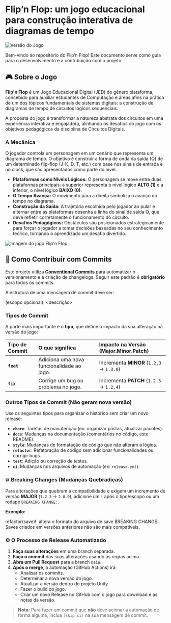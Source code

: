# Flip’n Flop: um jogo educacional para construção interativa de diagramas de tempo

![Versão do Jogo](https://img.shields.io/github/v/release/Fredericodgv/JEDcircuitos?style=for-the-badge&label=Vers%C3%A3o)

Bem-vindo ao repositório do Flip’n Flop! Este documento serve como guia para o desenvolvimento e a contribuição com o projeto.

## 🎮 Sobre o Jogo
**Flip'n Flop** é um Jogo Educacional Digital (JED) do gênero plataforma, concebido para auxiliar estudantes de Computação e áreas afins na prática de um dos tópicos fundamentais de sistemas digitais: a construção de diagramas de tempo de circuitos lógicos sequenciais.

A proposta do jogo é transformar a natureza abstrata dos circuitos em uma experiência interativa e engajadora, alinhando os desafios do jogo com os objetivos pedagógicos da disciplina de Circuitos Digitais.

### A Mecânica
O jogador controla um personagem em um cenário que representa um diagrama de tempo. O objetivo é construir a forma de onda da saída (Q) de um determinado flip-flop (J-K, D, T, etc.) com base nos sinais de entrada e no clock, que são apresentados como parte do nível.

* **Plataformas como Níveis Lógicos:** O personagem se move entre duas plataformas principais: a superior representa o nível lógico **ALTO (1)** e a inferior, o nível lógico **BAIXO (0)**.
* **O Tempo Avança:** O movimento para a direita simboliza o avanço do tempo no diagrama.
* **Construção da Saída:** A trajetória escolhida pelo jogador ao pular e alternar entre as plataformas desenha a linha do sinal de saída Q, que deve refletir corretamente o funcionamento do circuito.
* **Desafios Pedagógicos:** Obstáculos são posicionados estrategicamente para forçar o jogador a tomar decisões baseadas no seu conhecimento teórico, tornando o aprendizado um desafio divertido.

![Imagem do jogo Flip'n Flop](https://i.imgur.com/uN8G32p.png)

## 🚀 Como Contribuir com Commits
Este projeto utiliza **[Conventional Commits](https://www.conventionalcommits.org/)** para automatizar o versionamento e a criação de changelogs. Seguir este padrão é **obrigatório** para todos os commits.

A estrutura de uma mensagem de commit deve ser:

<tipo>(escopo opcional): <descrição>

### Tipos de Commit
A parte mais importante é o **tipo**, que define o impacto da sua alteração na versão do jogo:

| Tipo de Commit | O que significa | Impacto na Versão (Major.Minor.Patch) |
| :--- | :--- | :--- |
| **`feat`** | Adiciona uma nova funcionalidade ao jogo. | Incrementa **MINOR** (`1.2.3` -> `1.3.0`) |
| **`fix`** | Corrige um bug ou problema no jogo. | Incrementa **PATCH** (`1.2.3` -> `1.2.4`) |

### Outros Tipos de Commit (Não geram nova versão)
Use os seguintes tipos para organizar o histórico sem criar um novo release:

* **`chore`**: Tarefas de manutenção (ex: organizar pastas, atualizar pacotes).
* **`docs`**: Mudanças na documentação (comentários no código, este README).
* **`style`**: Mudanças de formatação de código que não alteram a lógica.
* **`refactor`**: Refatoração de código sem adicionar funcionalidades ou corrigir bugs.
* **`test`**: Adição ou correção de testes.
* **`ci`**: Mudanças nos arquivos de automação (ex: `release.yml`).

### 💥 Breaking Changes (Mudanças Quebradiças)
Para alterações que quebram a compatibilidade e exigem um incremento de versão **MAJOR** (`1.2.3` -> `2.0.0`), adicione um `!` após o tipo/escopo ou um rodapé `BREAKING CHANGE:`.

**Exemplo:**

refactor(save)!: altera o formato do arquivo de save
BREAKING CHANGE: Saves criados em versões anteriores não são mais compatíveis.

### ⚙️ O Processo de Release Automatizado
1.  **Faça suas alterações** em uma branch separada.
2.  **Faça o commit** das suas alterações usando as regras acima.
3.  **Abra um Pull Request** para a branch `main`.
4.  **Após o merge**, a automação (GitHub Actions) irá:
    * Analisar os commits.
    * Determinar a nova versão do jogo.
    * Atualizar a versão dentro do projeto Unity.
    * Fazer o build do jogo.
    * Criar um novo Release no GitHub com o jogo para download e as notas da versão.

> **Nota:** Para fazer um commit que **não** deve acionar a automação de forma alguma, inclua `[skip ci]` na sua mensagem de commit.
